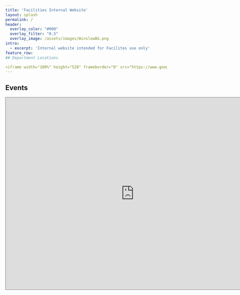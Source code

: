 ```yaml
---
title: 'Facilities Internal Website'
layout: splash
permalink: /
header:
  overlay_color: "#000"
  overlay_filter: "0.5"
  overlay_image: /assets/images/WinslowBG.png
intro: 
  - excerpt: 'Internal website intended for Facilites use only'
feature_row:
## Department Locations

<iframe width="100%" height="520" frameborder="0" src="https://www.google.com/maps/d/embed?mid=1EZuU0oqrMU1s62CefXXE-eSeSAPJwRg&ehbc=2E312F&noprof=1" allowfullscreen webkitallowfullscreen mozallowfullscreen oallowfullscreen msallowfullscreen></iframe>
---
```





## Events
<iframe src="https://calendar.google.com/calendar/embed?height=600&wkst=1&ctz=America%2FPhoenix&showPrint=0&title&src=d29ya2RvY2ZhY0BnbWFpbC5jb20&src=ZW4udXNhI2hvbGlkYXlAZ3JvdXAudi5jYWxlbmRhci5nb29nbGUuY29t&color=%23039BE5&color=%230B8043" style="border:solid 1px #777" width="800" height="600" frameborder="0" scrolling="no"></iframe>